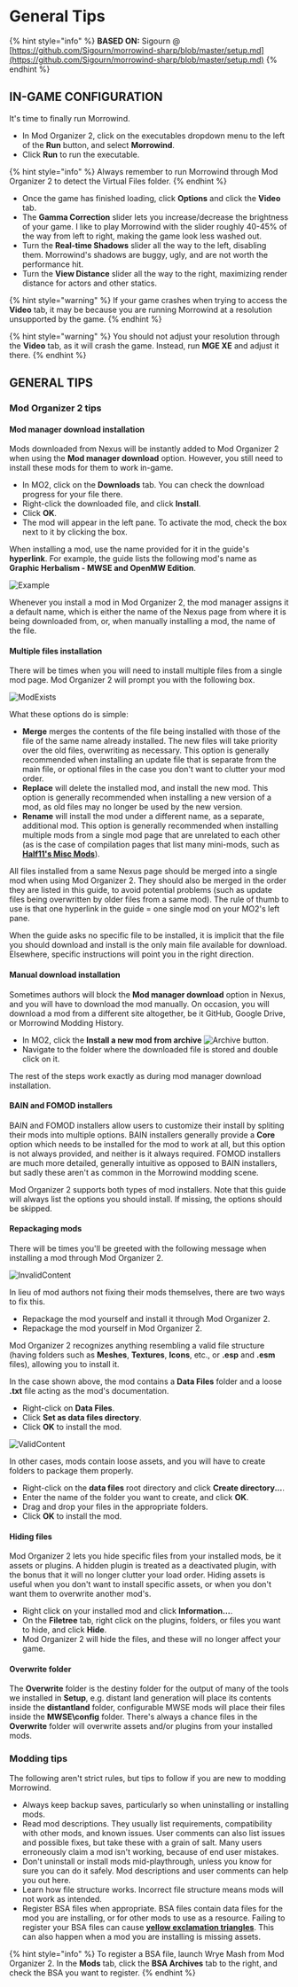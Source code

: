 # General Tips

{% hint style="info" %}
**BASED ON:** Sigourn @ [https://github.com/Sigourn/morrowind-sharp/blob/master/setup.md](https://github.com/Sigourn/morrowind-sharp/blob/master/setup.md)
{% endhint %}

## IN-GAME CONFIGURATION

It's time to finally run Morrowind.

* In Mod Organizer 2, click on the executables dropdown menu to the left of the **Run** button, and select **Morrowind**.
* Click **Run** to run the executable.

{% hint style="info" %}
Always remember to run Morrowind through Mod Organizer 2 to detect the Virtual Files folder.
{% endhint %}

* Once the game has finished loading, click **Options** and click the **Video** tab.
* The **Gamma Correction** slider lets you increase/decrease the brightness of your game. I like to play Morrowind with the slider roughly 40-45% of the way from left to right, making the game look less washed out.
* Turn the **Real-time Shadows** slider all the way to the left, disabling them. Morrowind's shadows are buggy, ugly, and are not worth the performance hit.
* Turn the **View Distance** slider all the way to the right, maximizing render distance for actors and other statics.

{% hint style="warning" %}
If your game crashes when trying to access the **Video** tab, it may be because you are running Morrowind at a resolution unsupported by the game.
{% endhint %}

{% hint style="warning" %}
You should not adjust your resolution through the **Video** tab, as it will crash the game. Instead, run **MGE XE** and adjust it there.
{% endhint %}

## GENERAL TIPS

### Mod Organizer 2 tips

#### Mod manager download installation

Mods downloaded from Nexus will be instantly added to Mod Organizer 2 when using the **Mod manager download** option. However, you still need to install these mods for them to work in-game.

* In MO2, click on the **Downloads** tab. You can check the download progress for your file there.
* Right-click the downloaded file, and click **Install**.
* Click **OK**.
* The mod will appear in the left pane. To activate the mod, check the box next to it by clicking the box.

When installing a mod, use the name provided for it in the guide's **hyperlink**. For example, the guide lists the following mod's name as **Graphic Herbalism - MWSE and OpenMW Edition**.

![Example](https://raw.githubusercontent.com/Sigourn/morrowind-sharp/master/modexample.png)

Whenever you install a mod in Mod Organizer 2, the mod manager assigns it a default name, which is either the name of the Nexus page from where it is being downloaded from, or, when manually installing a mod, the name of the file.

#### Multiple files installation

There will be times when you will need to install multiple files from a single mod page. Mod Organizer 2 will prompt you with the following box.

![ModExists](https://raw.githubusercontent.com/Sigourn/morrowind-sharp/master/MO2\_ModExists.png)

What these options do is simple:

* **Merge** merges the contents of the file being installed with those of the file of the same name already installed. The new files will take priority over the old files, overwriting as necessary. This option is generally recommended when installing an update file that is separate from the main file, or optional files in the case you don't want to clutter your mod order.
* **Replace** will delete the installed mod, and install the new mod. This option is generally recommended when installing a new version of a mod, as old files may no longer be used by the new version.
* **Rename** will install the mod under a different name, as a separate, additional mod. This option is generally recommended when installing multiple mods from a single mod page that are unrelated to each other (as is the case of compilation pages that list many mini-mods, such as [**Half11's Misc Mods**](https://www.nexusmods.com/morrowind/mods/47068)).

All files installed from a same Nexus page should be merged into a single mod when using Mod Organizer 2. They should also be merged in the order they are listed in this guide, to avoid potential problems (such as update files being overwritten by older files from a same mod). The rule of thumb to use is that one hyperlink in the guide = one single mod on your MO2's left pane.

When the guide asks no specific file to be installed, it is implicit that the file you should download and install is the only main file available for download. Elsewhere, specific instructions will point you in the right direction.

#### Manual download installation

Sometimes authors will block the **Mod manager download** option in Nexus, and you will have to download the mod manually. On occasion, you will download a mod from a different site altogether, be it GitHub, Google Drive, or Morrowind Modding History.

* In MO2, click the **Install a new mod from archive** ![Archive](https://raw.githubusercontent.com/Sigourn/morrowind-sharp/master/MO\_Archive.png) button.
* Navigate to the folder where the downloaded file is stored and double click on it.

The rest of the steps work exactly as during mod manager download installation.

#### BAIN and FOMOD installers

BAIN and FOMOD installers allow users to customize their install by spliting their mods into multiple options. BAIN installers generally provide a **Core** option which needs to be installed for the mod to work at all, but this option is not always provided, and neither is it always required. FOMOD installers are much more detailed, generally intuitive as opposed to BAIN installers, but sadly these aren't as common in the Morrowind modding scene.

Mod Organizer 2 supports both types of mod installers. Note that this guide will always list the options you should install. If missing, the options should be skipped.

#### Repackaging mods

There will be times you'll be greeted with the following message when installing a mod through Mod Organizer 2.

![InvalidContent](https://raw.githubusercontent.com/Sigourn/morrowind-sharp/master/MO2\_InvalidContent.png)

In lieu of mod authors not fixing their mods themselves, there are two ways to fix this.

* Repackage the mod yourself and install it through Mod Organizer 2.
* Repackage the mod yourself in Mod Organizer 2.

Mod Organizer 2 recognizes anything resembling a valid file structure (having folders such as **Meshes**, **Textures**, **Icons**, etc., or **.esp** and **.esm** files), allowing you to install it.

In the case shown above, the mod contains a **Data Files** folder and a loose **.txt** file acting as the mod's documentation.

* Right-click on **Data Files**.
* Click **Set as data files directory**.
* Click **OK** to install the mod.

![ValidContent](https://raw.githubusercontent.com/Sigourn/morrowind-sharp/master/MO2\_ValidContent.png)

In other cases, mods contain loose assets, and you will have to create folders to package them properly.

* Right-click on the **data files** root directory and click **Create directory...**.
* Enter the name of the folder you want to create, and click **OK**.
* Drag and drop your files in the appropriate folders.
* Click **OK** to install the mod.

#### Hiding files

Mod Organizer 2 lets you hide specific files from your installed mods, be it assets or plugins. A hidden plugin is treated as a deactivated plugin, with the bonus that it will no longer clutter your load order. Hiding assets is useful when you don't want to install specific assets, or when you don't want them to overwrite another mod's.

* Right click on your installed mod and click **Information...**.
* On the **Filetree** tab, right click on the plugins, folders, or files you want to hide, and click **Hide**.
* Mod Organizer 2 will hide the files, and these will no longer affect your game.

#### Overwrite folder

The **Overwrite** folder is the destiny folder for the output of many of the tools we installed in **Setup**, e.g. distant land generation will place its contents inside the **distantland** folder, configurable MWSE mods will place their files inside the **MWSE\config** folder. There's always a chance files in the **Overwrite** folder will overwrite assets and/or plugins from your installed mods.

### Modding tips

The following aren't strict rules, but tips to follow if you are new to modding Morrowind.

* Always keep backup saves, particularly so when uninstalling or installing mods.
* Read mod descriptions. They usually list requirements, compatibility with other mods, and known issues. User comments can also list issues and possible fixes, but take these with a grain of salt. Many users erroneously claim a mod isn't working, because of end user mistakes.
* Don't uninstall or install mods mid-playthrough, unless you know for sure you can do it safely. Mod descriptions and user comments can help you out here.
* Learn how file structure works. Incorrect file structure means mods will not work as intended.
* Register BSA files when appropriate. BSA files contain data files for the mod you are installing, or for other mods to use as a resource. Failing to register your BSA files can cause [**yellow exclamation triangles**](https://external-preview.redd.it/dl-I4l\_Pzm5autet-87p1hnU1btUavtiu1mtwGzWBko.png?width=960\&crop=smart\&auto=webp\&s=3d180a6476cad80c332c12be08252511a0044c5c). This can also happen when a mod you are installing is missing assets.


{% hint style="info" %}
To register a BSA file, launch Wrye Mash from Mod Organizer 2. In the **Mods** tab, click the **BSA Archives** tab to the right, and check the BSA you want to register.
{% endhint %}
